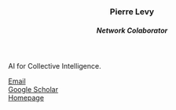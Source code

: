 
<header class="post-header">
<h3 class="post-title">Pierre Levy</h3>
<h5 class="post-description">Network Colaborator</h5>
</header>

AI for Collective Intelligence.

<i class="fa fa-envelope"></i> <a href="mailto:pierre.levy@mac.com">Email</a> <br />
<i class="ai ai-google-scholar"></i> <a href="https://scholar.google.com/citations?user=yMx4m7YAAAAJ&hl=en&oi=sra">Google Scholar</a> <br />
<i class="fa fa-globe"></i> <a href="https://pierrelevyblog.com/">Homepage</a>

